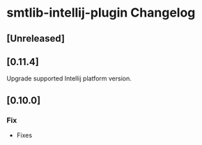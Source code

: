 <!-- Keep a Changelog guide -> https://keepachangelog.com -->

# smtlib-intellij-plugin Changelog

## [Unreleased]

## [0.11.4]
Upgrade supported Intellij platform version.

## [0.10.0]
### Fix
- Fixes